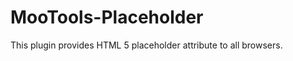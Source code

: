 MooTools-Placeholder
===========

This plugin provides HTML 5 placeholder attribute to all browsers.